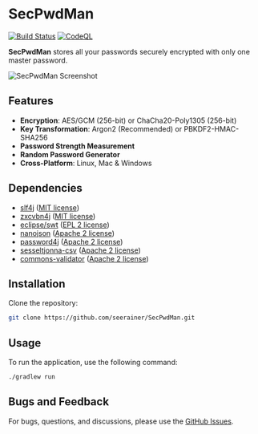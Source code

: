 # SecPwdMan

[![Build Status](https://github.com/seerainer/SecPwdMan/actions/workflows/gradle.yml/badge.svg)](https://github.com/seerainer/SecPwdMan/actions/workflows/gradle.yml)
[![CodeQL](https://github.com/seerainer/SecPwdMan/workflows/CodeQL/badge.svg)](https://github.com/seerainer/SecPwdMan/security/code-scanning)

**SecPwdMan** stores all your passwords securely encrypted with only one master password.

![SecPwdMan Screenshot](https://github.com/seerainer/SecPwdMan/assets/50533219/3651e148-d5a7-4f5c-b288-3df4a21ca774)

## Features

- **Encryption**: AES/GCM (256-bit) or ChaCha20-Poly1305 (256-bit)
- **Key Transformation**: Argon2 (Recommended) or PBKDF2-HMAC-SHA256
- **Password Strength Measurement**
- **Random Password Generator**
- **Cross-Platform**: Linux, Mac & Windows

## Dependencies

- [slf4j](https://github.com/qos-ch/slf4j) ([MIT license](https://github.com/qos-ch/slf4j/blob/master/LICENSE.txt))
- [zxcvbn4j](https://github.com/nulab/zxcvbn4j) ([MIT license](https://github.com/nulab/zxcvbn4j/blob/main/LICENSE.txt))
- [eclipse/swt](https://github.com/eclipse-platform/eclipse.platform.swt) ([EPL 2 license](https://www.eclipse.org/legal/epl-2.0/))
- [nanojson](https://github.com/mmastrac/nanojson) ([Apache 2 license](https://www.apache.org/licenses/LICENSE-2.0))
- [password4j](https://github.com/Password4j/password4j) ([Apache 2 license](https://www.apache.org/licenses/LICENSE-2.0))
- [sesseltjonna-csv](https://github.com/skjolber/sesseltjonna-csv) ([Apache 2 license](https://www.apache.org/licenses/LICENSE-2.0))
- [commons-validator](https://github.com/apache/commons-validator) ([Apache 2 license](https://www.apache.org/licenses/LICENSE-2.0))

## Installation

Clone the repository:

~~~ sh
git clone https://github.com/seerainer/SecPwdMan.git
~~~

## Usage

To run the application, use the following command:

~~~ sh
./gradlew run
~~~

## Bugs and Feedback

For bugs, questions, and discussions, please use the [GitHub Issues](https://github.com/seerainer/SecPwdMan/issues).
